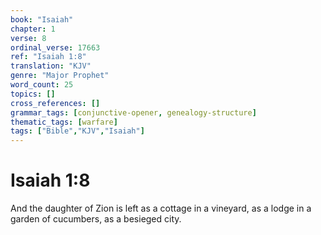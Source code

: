 ```yaml
---
book: "Isaiah"
chapter: 1
verse: 8
ordinal_verse: 17663
ref: "Isaiah 1:8"
translation: "KJV"
genre: "Major Prophet"
word_count: 25
topics: []
cross_references: []
grammar_tags: [conjunctive-opener, genealogy-structure]
thematic_tags: [warfare]
tags: ["Bible","KJV","Isaiah"]
---
```


# Isaiah 1:8

And the daughter of Zion is left as a cottage in a vineyard, as a lodge in a garden of cucumbers, as a besieged city.
